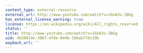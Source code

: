 ```yaml
---
content_type: external-resource
external_url: http://www.youtube.com/watch?v=JGnA3v-IBGg
has_external_license_warning: true
license: https://en.wikipedia.org/wiki/All_rights_reserved
status: ''
title: http://www.youtube.com/watch?v=JGnA3v-IBGg
uid: 4b20014e-3887-4fde-844b-3dbab776c19b
wayback_url: ''
---
```

